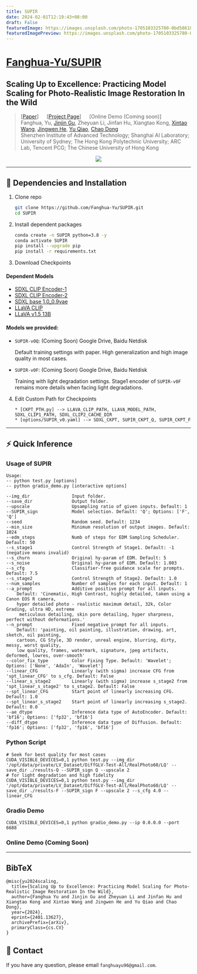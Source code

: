 ```yaml
---
title: SUPIR
date: 2024-02-01T12:19:43+08:00
draft: False
featuredImage: https://images.unsplash.com/photo-1705103325780-0bd586187adf?ixid=M3w0NjAwMjJ8MHwxfHJhbmRvbXx8fHx8fHx8fDE3MDY3NjA5ODh8&ixlib=rb-4.0.3
featuredImagePreview: https://images.unsplash.com/photo-1705103325780-0bd586187adf?ixid=M3w0NjAwMjJ8MHwxfHJhbmRvbXx8fHx8fHx8fDE3MDY3NjA5ODh8&ixlib=rb-4.0.3
---
```


# [Fanghua-Yu/SUPIR](https://github.com/Fanghua-Yu/SUPIR)

## Scaling Up to Excellence: Practicing Model Scaling for Photo-Realistic Image Restoration In the Wild

> [[Paper](https://arxiv.org/abs/2401.13627)] &emsp; [[Project Page](http://supir.xpixel.group/)] &emsp; [Online Demo (Coming soon)] <br>
> Fanghua, Yu, [Jinjin Gu](https://www.jasongt.com/), Zheyuan Li, Jinfan Hu, Xiangtao Kong, [Xintao Wang](https://xinntao.github.io/), [Jingwen He](https://scholar.google.com.hk/citations?user=GUxrycUAAAAJ), [Yu Qiao](https://scholar.google.com.hk/citations?user=gFtI-8QAAAAJ), [Chao Dong](https://scholar.google.com.hk/citations?user=OSDCB0UAAAAJ) <br>
> Shenzhen Institute of Advanced Technology; Shanghai AI Laboratory; University of Sydney; The Hong Kong Polytechnic University; ARC Lab, Tencent PCG; The Chinese University of Hong Kong <br>


<p align="center">
  <img src="assets/teaser.png">
</p>

---
## 🔧 Dependencies and Installation


1. Clone repo
    ```bash
    git clone https://github.com/Fanghua-Yu/SUPIR.git
    cd SUPIR
    ```

2. Install dependent packages
    ```bash
    conda create -n SUPIR python=3.8 -y
    conda activate SUPIR
    pip install --upgrade pip
    pip install -r requirements.txt
    ```

3. Download Checkpoints
#### Dependent Models
* [SDXL CLIP Encoder-1](https://huggingface.co/openai/clip-vit-large-patch14)
* [SDXL CLIP Encoder-2](https://huggingface.co/laion/CLIP-ViT-bigG-14-laion2B-39B-b160k)
* [SDXL base 1.0_0.9vae](https://huggingface.co/stabilityai/stable-diffusion-xl-base-1.0/blob/main/sd_xl_base_1.0_0.9vae.safetensors)
* [LLaVA CLIP](https://huggingface.co/openai/clip-vit-large-patch14-336)
* [LLaVA v1.5 13B](https://huggingface.co/liuhaotian/llava-v1.5-13b)


#### Models we provided:
* `SUPIR-v0Q`: (Coming Soon) Google Drive, Baidu Netdisk
    
    Default training settings with paper. High generalization and high image quality in most cases.

* `SUPIR-v0F`: (Coming Soon) Google Drive, Baidu Netdisk

    Training with light degradation settings. Stage1 encoder of `SUPIR-v0F` remains more details when facing light degradations.

4. Edit Custom Path for Checkpoints
    ```
    * [CKPT_PTH.py] --> LLAVA_CLIP_PATH, LLAVA_MODEL_PATH, SDXL_CLIP1_PATH, SDXL_CLIP2_CACHE_DIR 
    * [options/SUPIR_v0.yaml] --> SDXL_CKPT, SUPIR_CKPT_Q, SUPIR_CKPT_F
    ```
---

## ⚡ Quick Inference


### Usage of SUPIR

```console
Usage: 
-- python test.py [options] 
-- python gradio_demo.py [interactive options]

--img_dir                Input folder.
--save_dir               Output folder.
--upscale                Upsampling ratio of given inputs. Default: 1
--SUPIR_sign             Model selection. Default: 'Q'; Options: ['F', 'Q']
--seed                   Random seed. Default: 1234
--min_size               Minimum resolution of output images. Default: 1024
--edm_steps              Numb of steps for EDM Sampling Scheduler. Default: 50
--s_stage1               Control Strength of Stage1. Default: -1 (negative means invalid)
--s_churn                Original hy-param of EDM. Default: 5
--s_noise                Original hy-param of EDM. Default: 1.003
--s_cfg                  Classifier-free guidance scale for prompts. Default: 7.5
--s_stage2               Control Strength of Stage2. Default: 1.0
--num_samples            Number of samples for each input. Default: 1
--a_prompt               Additive positive prompt for all inputs. 
    Default: 'Cinematic, High Contrast, highly detailed, taken using a Canon EOS R camera, 
    hyper detailed photo - realistic maximum detail, 32k, Color Grading, ultra HD, extreme
     meticulous detailing, skin pore detailing, hyper sharpness, perfect without deformations.'
--n_prompt               Fixed negative prompt for all inputs. 
    Default: 'painting, oil painting, illustration, drawing, art, sketch, oil painting, 
    cartoon, CG Style, 3D render, unreal engine, blurring, dirty, messy, worst quality, 
    low quality, frames, watermark, signature, jpeg artifacts, deformed, lowres, over-smooth'
--color_fix_type         Color Fixing Type. Default: 'Wavelet'; Options: ['None', 'AdaIn', 'Wavelet']
--linear_CFG             Linearly (with sigma) increase CFG from 'spt_linear_CFG' to s_cfg. Default: False
--linear_s_stage2        Linearly (with sigma) increase s_stage2 from 'spt_linear_s_stage2' to s_stage2. Default: False
--spt_linear_CFG         Start point of linearly increasing CFG. Default: 1.0
--spt_linear_s_stage2    Start point of linearly increasing s_stage2. Default: 0.0
--ae_dtype               Inference data type of AutoEncoder. Default: 'bf16'; Options: ['fp32', 'bf16']
--diff_dtype             Inference data type of Diffusion. Default: 'fp16'; Options: ['fp32', 'fp16', 'bf16']
```

### Python Script
```Shell
# Seek for best quality for most cases
CUDA_VISIBLE_DEVICES=0,1 python test.py --img_dir '/opt/data/private/LV_Dataset/DiffGLV-Test-All/RealPhoto60/LQ' --save_dir ./results-Q --SUPIR_sign Q --upscale 2
# for light degradation and high fidelity
CUDA_VISIBLE_DEVICES=0,1 python test.py --img_dir '/opt/data/private/LV_Dataset/DiffGLV-Test-All/RealPhoto60/LQ' --save_dir ./results-F --SUPIR_sign F --upscale 2 --s_cfg 4.0 --linear_CFG
```

### Gradio Demo
```Shell
CUDA_VISIBLE_DEVICES=0,1 python gradio_demo.py --ip 0.0.0.0 --port 6688
```

### Online Demo (Coming Soon)



---

## BibTeX
    @misc{yu2024scaling,
      title={Scaling Up to Excellence: Practicing Model Scaling for Photo-Realistic Image Restoration In the Wild}, 
      author={Fanghua Yu and Jinjin Gu and Zheyuan Li and Jinfan Hu and Xiangtao Kong and Xintao Wang and Jingwen He and Yu Qiao and Chao Dong},
      year={2024},
      eprint={2401.13627},
      archivePrefix={arXiv},
      primaryClass={cs.CV}
    }

## 📧 Contact
If you have any question, please email `fanghuayu96@gmail.com`.
